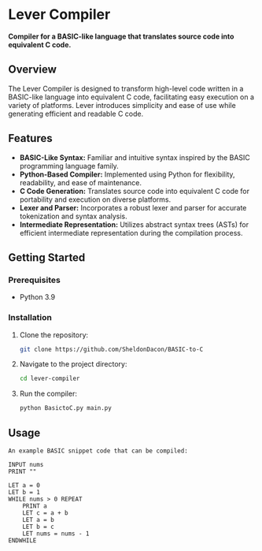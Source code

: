 # Lever Compiler

**Compiler for a BASIC-like language that translates source code into equivalent C code.**

## Overview

The Lever Compiler is designed to transform high-level code written in a BASIC-like language into equivalent C code, facilitating easy execution on a variety of platforms. Lever introduces simplicity and ease of use while generating efficient and readable C code.

## Features

- **BASIC-Like Syntax:** Familiar and intuitive syntax inspired by the BASIC programming language family.
- **Python-Based Compiler:** Implemented using Python for flexibility, readability, and ease of maintenance.
- **C Code Generation:** Translates source code into equivalent C code for portability and execution on diverse platforms.
- **Lexer and Parser:** Incorporates a robust lexer and parser for accurate tokenization and syntax analysis.
- **Intermediate Representation:** Utilizes abstract syntax trees (ASTs) for efficient intermediate representation during the compilation process.

## Getting Started

### Prerequisites

- Python 3.9

### Installation

1. Clone the repository:

    ```bash
    git clone https://github.com/SheldonDacon/BASIC-to-C
    ```

2. Navigate to the project directory:

    ```bash
    cd lever-compiler
    ```

3. Run the compiler:

    ```bash
    python BasictoC.py main.py
    ```

## Usage
```
An example BASIC snippet code that can be compiled:

INPUT nums
PRINT ""

LET a = 0
LET b = 1
WHILE nums > 0 REPEAT
    PRINT a
    LET c = a + b
    LET a = b
    LET b = c
    LET nums = nums - 1
ENDWHILE
```
